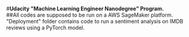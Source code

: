#__Udacity "Machine Learning Engineer Nanodegree" Program.__  
##All codes are supposed to be run on a AWS SageMaker platform.  
"Deployment" folder contains code to run a sentiment analysis on IMDB reviews using a PyTorch model. 
